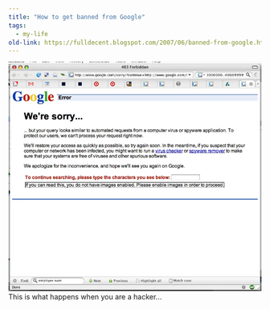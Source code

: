 ```yaml
---
title: "How to get banned from Google"
tags:
  - my-life
old-link: https://fulldecent.blogspot.com/2007/06/banned-from-google.html
---
```


![You are blocked from Google](/assets/images/2007-06-12-banned-from-google.webp)
This is what happens when you are a hacker...
